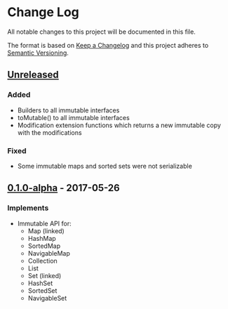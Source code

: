 # Change Log
All notable changes to this project will be documented in this file.

The format is based on [Keep a Changelog](http://keepachangelog.com/)
and this project adheres to [Semantic Versioning](http://semver.org/).

## [Unreleased]
### Added
- Builders to all immutable interfaces
- toMutable() to all immutable interfaces
- Modification extension functions which returns a new immutable copy with the modifications

### Fixed
- Some immutable maps and sorted sets were not serializable

## [0.1.0-alpha] - 2017-05-26
### Implements
- Immutable API for:
  - Map (linked)
  - HashMap
  - SortedMap
  - NavigableMap
  - Collection
  - List
  - Set (linked)
  - HashSet
  - SortedSet
  - NavigableSet

[Unreleased]: https://github.com/PlateStack/immutable-collections/compare/v0.1.0-alpha...0.2.0
[0.1.0-alpha]: https://github.com/PlateStack/immutable-collections/compare/v0.0.0...v0.1.0-alpha
